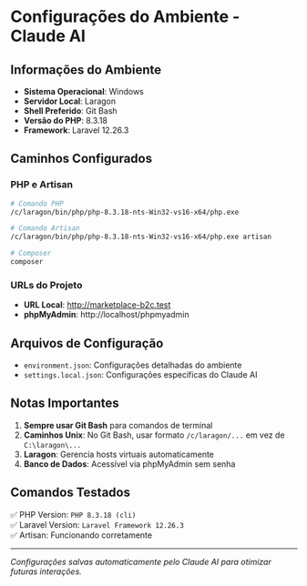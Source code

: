 # Configurações do Ambiente - Claude AI

## Informações do Ambiente

- **Sistema Operacional**: Windows
- **Servidor Local**: Laragon
- **Shell Preferido**: Git Bash
- **Versão do PHP**: 8.3.18
- **Framework**: Laravel 12.26.3

## Caminhos Configurados

### PHP e Artisan
```bash
# Comando PHP
/c/laragon/bin/php/php-8.3.18-nts-Win32-vs16-x64/php.exe

# Comando Artisan
/c/laragon/bin/php/php-8.3.18-nts-Win32-vs16-x64/php.exe artisan

# Composer
composer
```

### URLs do Projeto
- **URL Local**: http://marketplace-b2c.test
- **phpMyAdmin**: http://localhost/phpmyadmin

## Arquivos de Configuração

- `environment.json`: Configurações detalhadas do ambiente
- `settings.local.json`: Configurações específicas do Claude AI

## Notas Importantes

1. **Sempre usar Git Bash** para comandos de terminal
2. **Caminhos Unix**: No Git Bash, usar formato `/c/laragon/...` em vez de `C:\laragon\...`
3. **Laragon**: Gerencia hosts virtuais automaticamente
4. **Banco de Dados**: Acessível via phpMyAdmin sem senha

## Comandos Testados

✅ PHP Version: `PHP 8.3.18 (cli)`  
✅ Laravel Version: `Laravel Framework 12.26.3`  
✅ Artisan: Funcionando corretamente

---

*Configurações salvas automaticamente pelo Claude AI para otimizar futuras interações.*